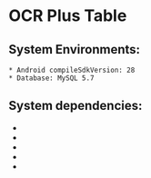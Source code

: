 # OCR Plus Table

## System Environments:

	* Android compileSdkVersion: 28
	* Database: MySQL 5.7

## System dependencies:

  * 
  * 
  * 
  * 
  * 
